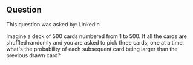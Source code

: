 ## Question
This question was asked by: LinkedIn

Imagine a deck of 500 cards numbered from 1 to 500. If all the cards are shuffled randomly and you are asked to pick three cards, one at a time, what's the probability of each subsequent card being larger than the previous drawn card?

<!-- ## Solution
Imagine this as a sample space problem ignoring all other distracting details. If you have to draw three different numbered cards without replacement, and they are all unique, then we are assuming that there will be effectively a lowest card, a middle card, and a high card.

Let's make it easy and assume we drew the numbers 1,2, and 3. In our scenario, if we drew (1,2,3), then that would be the winning scenario. But what's the full range of outcomes we could draw? Let's map out all of the possibilities.

(3,2,1)
(3,1,2)
(2,1,3)
(2,3,1)
(1,3,2)
(1,2,3)

So six possibilities in the total sample space. And only one of them is the partition that we want. Given this, the answer is 1/6.

The trick is to not be distracted by the size of the population. The population does not matter if you are looking at the order within the sample. -->
